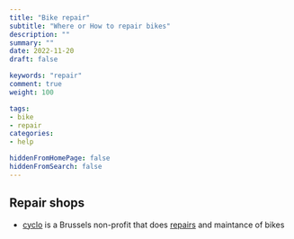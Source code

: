 ```yaml
---
title: "Bike repair"
subtitle: "Where or How to repair bikes"
description: ""
summary: ""
date: 2022-11-20
draft: false

keywords: "repair"
comment: true
weight: 100

tags:
- bike
- repair
categories:
- help

hiddenFromHomePage: false
hiddenFromSearch: false
---
```


## Repair shops

- [cyclo](https://www.cyclo.org/en) is a Brussels non-profit that does [repairs](https://www.cyclo.org/en/services/repairs) and maintance of bikes


